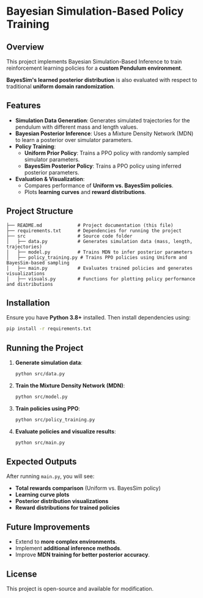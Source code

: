 # Bayesian Simulation-Based Policy Training

## Overview
This project implements Bayesian Simulation-Based Inference to train reinforcement learning policies for a **custom Pendulum environment**. 

**BayesSim's learned posterior distribution** is also evaluated with respect to traditional **uniform domain randomization**.

## Features
- **Simulation Data Generation**: Generates simulated trajectories for the pendulum with different mass and length values.
- **Bayesian Posterior Inference**: Uses a Mixture Density Network (MDN) to learn a posterior over simulator parameters.
- **Policy Training**:
  - **Uniform Prior Policy**: Trains a PPO policy with randomly sampled simulator parameters.
  - **BayesSim Posterior Policy**: Trains a PPO policy using inferred posterior parameters.
- **Evaluation & Visualization**:
  - Compares performance of **Uniform vs. BayesSim policies**.
  - Plots **learning curves** and **reward distributions**.
  
## Project Structure
```
├── README.md             # Project documentation (this file)
├── requirements.txt      # Dependencies for running the project
├── src                   # Source code folder
│   ├── data.py           # Generates simulation data (mass, length, trajectories)
│   ├── model.py          # Trains MDN to infer posterior parameters
│   ├── policy_training.py # Trains PPO policies using Uniform and BayesSim-based sampling
│   ├── main.py           # Evaluates trained policies and generates visualizations
│   ├── visuals.py        # Functions for plotting policy performance and distributions
```

## Installation
Ensure you have **Python 3.8+** installed. Then install dependencies using:
```bash
pip install -r requirements.txt
```

## Running the Project
1. **Generate simulation data**:
   ```bash
   python src/data.py
   ```
2. **Train the Mixture Density Network (MDN)**:
   ```bash
   python src/model.py
   ```
3. **Train policies using PPO**:
   ```bash
   python src/policy_training.py
   ```
4. **Evaluate policies and visualize results**:
   ```bash
   python src/main.py
   ```

## Expected Outputs
After running `main.py`, you will see:
- **Total rewards comparison** (Uniform vs. BayesSim policy)
- **Learning curve plots**
- **Posterior distribution visualizations**
- **Reward distributions for trained policies**

## Future Improvements
- Extend to **more complex environments**.
- Implement **additional inference methods**.
- Improve **MDN training for better posterior accuracy**.

## License
This project is open-source and available for modification.


